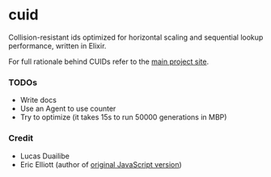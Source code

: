 cuid
====

Collision-resistant ids optimized for horizontal scaling and sequential lookup performance,
written in Elixir.

For full rationale behind CUIDs refer to the [main project site](http://usecuid.org).


### TODOs

* Write docs
* Use an Agent to use counter
* Try to optimize (it takes 15s to run 50000 generations in MBP)


### Credit

* Lucas Duailibe
* Eric Elliott (author of [original JavaScript version](http://github.com/ericelliott/cuid))
